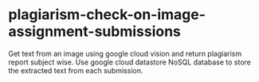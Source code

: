 # plagiarism-check-on-image-assignment-submissions
Get text from an image using google cloud vision and return plagiarism report subject wise. Use google cloud datastore NoSQL database to store the extracted text from each submission.
